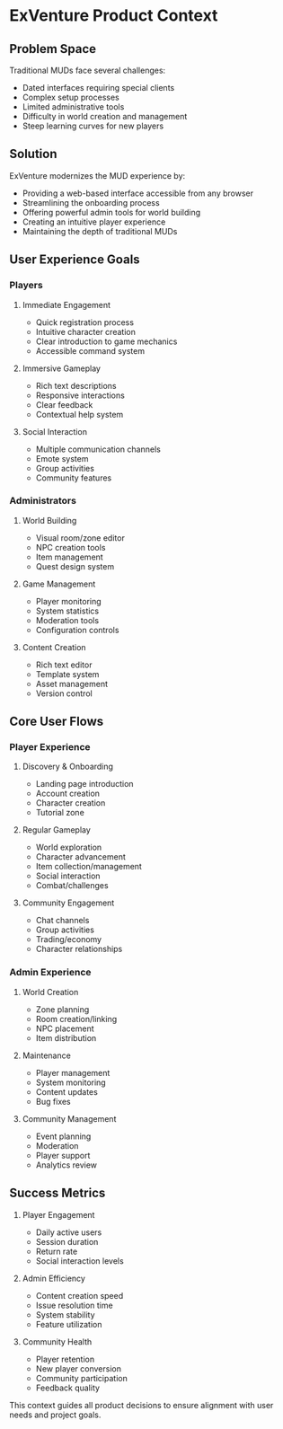 # ExVenture Product Context

## Problem Space
Traditional MUDs face several challenges:
- Dated interfaces requiring special clients
- Complex setup processes
- Limited administrative tools
- Difficulty in world creation and management
- Steep learning curves for new players

## Solution
ExVenture modernizes the MUD experience by:
- Providing a web-based interface accessible from any browser
- Streamlining the onboarding process
- Offering powerful admin tools for world building
- Creating an intuitive player experience
- Maintaining the depth of traditional MUDs

## User Experience Goals

### Players
1. Immediate Engagement
   - Quick registration process
   - Intuitive character creation
   - Clear introduction to game mechanics
   - Accessible command system

2. Immersive Gameplay
   - Rich text descriptions
   - Responsive interactions
   - Clear feedback
   - Contextual help system

3. Social Interaction
   - Multiple communication channels
   - Emote system
   - Group activities
   - Community features

### Administrators
1. World Building
   - Visual room/zone editor
   - NPC creation tools
   - Item management
   - Quest design system

2. Game Management
   - Player monitoring
   - System statistics
   - Moderation tools
   - Configuration controls

3. Content Creation
   - Rich text editor
   - Template system
   - Asset management
   - Version control

## Core User Flows

### Player Experience
1. Discovery & Onboarding
   - Landing page introduction
   - Account creation
   - Character creation
   - Tutorial zone

2. Regular Gameplay
   - World exploration
   - Character advancement
   - Item collection/management
   - Social interaction
   - Combat/challenges

3. Community Engagement
   - Chat channels
   - Group activities
   - Trading/economy
   - Character relationships

### Admin Experience
1. World Creation
   - Zone planning
   - Room creation/linking
   - NPC placement
   - Item distribution

2. Maintenance
   - Player management
   - System monitoring
   - Content updates
   - Bug fixes

3. Community Management
   - Event planning
   - Moderation
   - Player support
   - Analytics review

## Success Metrics
1. Player Engagement
   - Daily active users
   - Session duration
   - Return rate
   - Social interaction levels

2. Admin Efficiency
   - Content creation speed
   - Issue resolution time
   - System stability
   - Feature utilization

3. Community Health
   - Player retention
   - New player conversion
   - Community participation
   - Feedback quality

This context guides all product decisions to ensure alignment with user needs and project goals.
